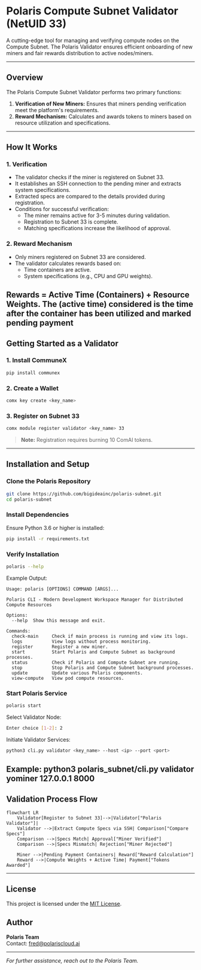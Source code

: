 # Polaris Compute Subnet Validator (NetUID 33)

A cutting-edge tool for managing and verifying compute nodes on the Compute Subnet. The Polaris Validator ensures efficient onboarding of new miners and fair rewards distribution to active nodes/miners.

---

## Overview

The Polaris Compute Subnet Validator performs two primary functions:

1. **Verification of New Miners:** Ensures that miners pending verification meet the platform's requirements.
2. **Reward Mechanism:** Calculates and awards tokens to miners based on resource utilization and specifications.

---

## How It Works

### 1. **Verification**
- The validator checks if the miner is registered on Subnet 33.
- It establishes an SSH connection to the pending miner and extracts system specifications.
- Extracted specs are compared to the details provided during registration.
- Conditions for successful verification:
  - The miner remains active for 3-5 minutes during validation.
  - Registration to Subnet 33 is complete.
  - Matching specifications increase the likelihood of approval.

### 2. **Reward Mechanism**
- Only miners registered on Subnet 33 are considered.
- The validator calculates rewards based on:
  - Time containers are active.
  - System specifications (e.g., CPU and GPU weights).


Rewards = **Active Time (Containers)** + **Resource Weights**.
The (active time) considered is the time after the container has been utilized and marked pending payment
---

## Getting Started as a Validator

### 1. Install CommuneX

```bash
pip install communex
```

### 2. Create a Wallet

```bash
comx key create <key_name>
```

### 3. Register on Subnet 33

```bash
comx module register validator <key_name> 33
```

> **Note:** Registration requires burning 10 ComAI tokens.

---

## Installation and Setup

### Clone the Polaris Repository

```bash
git clone https://github.com/bigideainc/polaris-subnet.git
cd polaris-subnet
```

### Install Dependencies

Ensure Python 3.6 or higher is installed:

```bash
pip install -r requirements.txt
```

### Verify Installation

```bash
polaris --help
```

Example Output:

```
Usage: polaris [OPTIONS] COMMAND [ARGS]...

Polaris CLI - Modern Development Workspace Manager for Distributed Compute Resources

Options:
  --help  Show this message and exit.

Commands:
  check-main     Check if main process is running and view its logs.
  logs           View logs without process monitoring.
  register       Register a new miner.
  start          Start Polaris and Compute Subnet as background processes.
  status         Check if Polaris and Compute Subnet are running.
  stop           Stop Polaris and Compute Subnet background processes.
  update         Update various Polaris components.
  view-compute   View pod compute resources.
```

### Start Polaris Service

```bash
polaris start
```

Select Validator Node:

```bash
Enter choice [1-2]: 2
```

Initiate Validator Services:

```bash
python3 cli.py validator <key_name> --host <ip> --port <port>
```
Example: python3 polaris_subnet/cli.py validator yominer 127.0.0.1 8000
---

## Validation Process Flow

```mermaid
flowchart LR
    Validator[Register to Subnet 33]-->|Validator["Polaris Validator"]|
    Validator -->|Extract Compute Specs via SSH| Comparison["Compare Specs"]
    Comparison -->|Specs Match| Approval["Miner Verified"]
    Comparison -->|Specs Mismatch| Rejection["Miner Rejected"]
    
    Miner -->|Pending Payment Containers| Reward["Reward Calculation"]
    Reward -->|Compute Weights + Active Time| Payment["Tokens Awarded"]
```

---

## License

This project is licensed under the [MIT License](LICENSE).

## Author

**Polaris Team**  
Contact: [fred@polariscloud.ai](mailto:fred@polariscloud.ai)

---

*For further assistance, reach out to the Polaris Team.*
